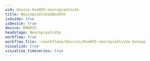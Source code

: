 ```yaml
---
uid: device-bno055-neuropixelsv2e
title: NeuropixelsV2eBno055
isGuide: true
isDevice: true
device: BNO055
headstage: NeuropixelsV2e
workflow: true
workflow_file: ~/workflows/devices/bno055-neuropixelsv2e.bonsai
visualize: true
visualize_timeseries: true
---
```

